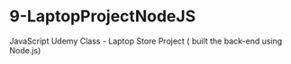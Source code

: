 # 9-LaptopProjectNodeJS
 JavaScript Udemy Class - Laptop Store Project ( built the back-end using Node.js)
